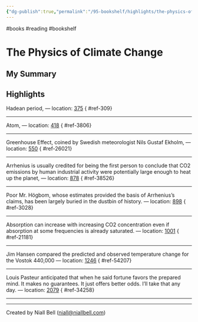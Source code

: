 ```yaml
---
{"dg-publish":true,"permalink":"/95-bookshelf/highlights/the-physics-of-climate-change-by-lawrence-krauss/","hide":true,"noteIcon":"","created":"2024-10-30T06:24:17.914-07:00","updated":"2024-10-30T06:46:12.013-07:00"}
---
```


#books #reading #bookshelf

# The Physics of Climate Change
## My Summary


## Highlights

Hadean period, — location: [375]()
{ #ref-309}


---
Atom, — location: [418]()
{ #ref-3806}


---
Greenhouse Effect, coined by Swedish meteorologist Nils Gustaf Ekholm, — location: [550]()
{ #ref-26021}


---
Arrhenius is usually credited for being the first person to conclude that CO2 emissions by human industrial activity were potentially large enough to heat up the planet, — location: [878]()
{ #ref-38526}


---
Poor Mr. Högbom, whose estimates provided the basis of Arrhenius’s claims, has been largely buried in the dustbin of history. — location: [898]()
{ #ref-3028}


---
Absorption can increase with increasing CO2 concentration even if absorption at some frequencies is already saturated. — location: [1001]()
{ #ref-21181}


---
Jim Hansen compared the predicted and observed temperature change for the Vostok 440,000 — location: [1246]()
{ #ref-54207}


---
Louis Pasteur anticipated that when he said fortune favors the prepared mind. It makes no guarantees. It just offers better odds. I’ll take that any day. — location: [2079]()
{ #ref-34258}


---


---
Created by Niall Bell (niall@niallbell.com)
